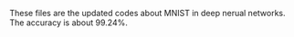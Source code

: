 These files are the updated codes about MNIST in deep nerual networks.
The accuracy is about 99.24%.
